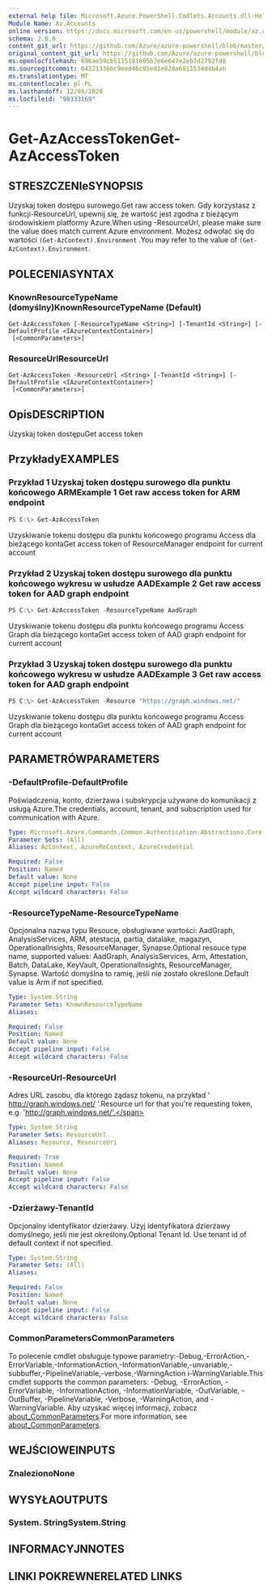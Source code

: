 ```yaml
---
external help file: Microsoft.Azure.PowerShell.Cmdlets.Accounts.dll-Help.xml
Module Name: Az.Accounts
online version: https://docs.microsoft.com/en-us/powershell/module/az.accounts/get-azaccesstoken
schema: 2.0.0
content_git_url: https://github.com/Azure/azure-powershell/blob/master/src/Accounts/Accounts/help/Get-AzAccessToken.md
original_content_git_url: https://github.com/Azure/azure-powershell/blob/master/src/Accounts/Accounts/help/Get-AzAccessToken.md
ms.openlocfilehash: 696ae59cb5115181605b7e6e647e2eb7d2792fd8
ms.sourcegitcommit: 04221336bc9eed46c05ed1e828a6811534d4b4ab
ms.translationtype: MT
ms.contentlocale: pl-PL
ms.lasthandoff: 12/08/2020
ms.locfileid: "98333169"
---
```

# <span data-ttu-id="e0436-101">Get-AzAccessToken</span><span class="sxs-lookup"><span data-stu-id="e0436-101">Get-AzAccessToken</span></span>

## <span data-ttu-id="e0436-102">STRESZCZENIe</span><span class="sxs-lookup"><span data-stu-id="e0436-102">SYNOPSIS</span></span>
<span data-ttu-id="e0436-103">Uzyskaj token dostępu surowego.</span><span class="sxs-lookup"><span data-stu-id="e0436-103">Get raw access token.</span></span> <span data-ttu-id="e0436-104">Gdy korzystasz z funkcji-ResourceUrl, upewnij się, że wartość jest zgodna z bieżącym środowiskiem platformy Azure.</span><span class="sxs-lookup"><span data-stu-id="e0436-104">When using -ResourceUrl, please make sure the value does match current Azure environment.</span></span> <span data-ttu-id="e0436-105">Możesz odwołać się do wartości `(Get-AzContext).Environment` .</span><span class="sxs-lookup"><span data-stu-id="e0436-105">You may refer to the value of `(Get-AzContext).Environment`.</span></span>

## <span data-ttu-id="e0436-106">POLECENIA</span><span class="sxs-lookup"><span data-stu-id="e0436-106">SYNTAX</span></span>

### <span data-ttu-id="e0436-107">KnownResourceTypeName (domyślny)</span><span class="sxs-lookup"><span data-stu-id="e0436-107">KnownResourceTypeName (Default)</span></span>
```
Get-AzAccessToken [-ResourceTypeName <String>] [-TenantId <String>] [-DefaultProfile <IAzureContextContainer>]
 [<CommonParameters>]
```

### <span data-ttu-id="e0436-108">ResourceUrl</span><span class="sxs-lookup"><span data-stu-id="e0436-108">ResourceUrl</span></span>
```
Get-AzAccessToken -ResourceUrl <String> [-TenantId <String>] [-DefaultProfile <IAzureContextContainer>]
 [<CommonParameters>]
```

## <span data-ttu-id="e0436-109">Opis</span><span class="sxs-lookup"><span data-stu-id="e0436-109">DESCRIPTION</span></span>
<span data-ttu-id="e0436-110">Uzyskaj token dostępu</span><span class="sxs-lookup"><span data-stu-id="e0436-110">Get access token</span></span>

## <span data-ttu-id="e0436-111">Przykłady</span><span class="sxs-lookup"><span data-stu-id="e0436-111">EXAMPLES</span></span>

### <span data-ttu-id="e0436-112">Przykład 1 Uzyskaj token dostępu surowego dla punktu końcowego ARM</span><span class="sxs-lookup"><span data-stu-id="e0436-112">Example 1 Get raw access token for ARM endpoint</span></span>
```powershell
PS C:\> Get-AzAccessToken
```

<span data-ttu-id="e0436-113">Uzyskiwanie tokenu dostępu dla punktu końcowego programu Access dla bieżącego konta</span><span class="sxs-lookup"><span data-stu-id="e0436-113">Get access token of ResourceManager endpoint for current account</span></span>

### <span data-ttu-id="e0436-114">Przykład 2 Uzyskaj token dostępu surowego dla punktu końcowego wykresu w usłudze AAD</span><span class="sxs-lookup"><span data-stu-id="e0436-114">Example 2 Get raw access token for AAD graph endpoint</span></span>
```powershell
PS C:\> Get-AzAccessToken -ResourceTypeName AadGraph
```

<span data-ttu-id="e0436-115">Uzyskiwanie tokenu dostępu dla punktu końcowego programu Access Graph dla bieżącego konta</span><span class="sxs-lookup"><span data-stu-id="e0436-115">Get access token of AAD graph endpoint for current account</span></span>

### <span data-ttu-id="e0436-116">Przykład 3 Uzyskaj token dostępu surowego dla punktu końcowego wykresu w usłudze AAD</span><span class="sxs-lookup"><span data-stu-id="e0436-116">Example 3 Get raw access token for AAD graph endpoint</span></span>
```powershell
PS C:\> Get-AzAccessToken -Resource "https://graph.windows.net/"
```

<span data-ttu-id="e0436-117">Uzyskiwanie tokenu dostępu dla punktu końcowego programu Access Graph dla bieżącego konta</span><span class="sxs-lookup"><span data-stu-id="e0436-117">Get access token of AAD graph endpoint for current account</span></span>

## <span data-ttu-id="e0436-118">PARAMETRÓW</span><span class="sxs-lookup"><span data-stu-id="e0436-118">PARAMETERS</span></span>

### <span data-ttu-id="e0436-119">-DefaultProfile</span><span class="sxs-lookup"><span data-stu-id="e0436-119">-DefaultProfile</span></span>
<span data-ttu-id="e0436-120">Poświadczenia, konto, dzierżawa i subskrypcja używane do komunikacji z usługą Azure.</span><span class="sxs-lookup"><span data-stu-id="e0436-120">The credentials, account, tenant, and subscription used for communication with Azure.</span></span>

```yaml
Type: Microsoft.Azure.Commands.Common.Authentication.Abstractions.Core.IAzureContextContainer
Parameter Sets: (All)
Aliases: AzContext, AzureRmContext, AzureCredential

Required: False
Position: Named
Default value: None
Accept pipeline input: False
Accept wildcard characters: False
```

### <span data-ttu-id="e0436-121">-ResourceTypeName</span><span class="sxs-lookup"><span data-stu-id="e0436-121">-ResourceTypeName</span></span>
<span data-ttu-id="e0436-122">Opcjonalna nazwa typu Resouce, obsługiwane wartości: AadGraph, AnalysisServices, ARM, atestacja, partia, datalake, magazyn, OperationalInsights, ResourceManager, Synapse.</span><span class="sxs-lookup"><span data-stu-id="e0436-122">Optional resouce type name, supported values: AadGraph, AnalysisServices, Arm, Attestation, Batch, DataLake, KeyVault, OperationalInsights, ResourceManager, Synapse.</span></span> <span data-ttu-id="e0436-123">Wartość domyślna to ramię, jeśli nie zostało określone.</span><span class="sxs-lookup"><span data-stu-id="e0436-123">Default value is Arm if not specified.</span></span>

```yaml
Type: System.String
Parameter Sets: KnownResourceTypeName
Aliases:

Required: False
Position: Named
Default value: None
Accept pipeline input: False
Accept wildcard characters: False
```

### <span data-ttu-id="e0436-124">-ResourceUrl</span><span class="sxs-lookup"><span data-stu-id="e0436-124">-ResourceUrl</span></span>
<span data-ttu-id="e0436-125">Adres URL zasobu, dla którego żądasz tokenu, na przykład ' http://graph.windows.net/ '.</span><span class="sxs-lookup"><span data-stu-id="e0436-125">Resource url for that you're requesting token, e.g. 'http://graph.windows.net/'.</span></span>

```yaml
Type: System.String
Parameter Sets: ResourceUrl
Aliases: Resource, ResourceUri

Required: True
Position: Named
Default value: None
Accept pipeline input: False
Accept wildcard characters: False
```

### <span data-ttu-id="e0436-126">-Dzierżawy</span><span class="sxs-lookup"><span data-stu-id="e0436-126">-TenantId</span></span>
<span data-ttu-id="e0436-127">Opcjonalny identyfikator dzierżawy. Użyj identyfikatora dzierżawy domyślnego, jeśli nie jest określony.</span><span class="sxs-lookup"><span data-stu-id="e0436-127">Optional Tenant Id. Use tenant id of default context if not specified.</span></span>

```yaml
Type: System.String
Parameter Sets: (All)
Aliases:

Required: False
Position: Named
Default value: None
Accept pipeline input: False
Accept wildcard characters: False
```

### <span data-ttu-id="e0436-128">CommonParameters</span><span class="sxs-lookup"><span data-stu-id="e0436-128">CommonParameters</span></span>
<span data-ttu-id="e0436-129">To polecenie cmdlet obsługuje typowe parametry:-Debug,-ErrorAction,-ErrorVariable,-InformationAction,-InformationVariable,-unvariable,-subbuffer,-PipelineVariable,-verbose,-WarningAction i-WarningVariable.</span><span class="sxs-lookup"><span data-stu-id="e0436-129">This cmdlet supports the common parameters: -Debug, -ErrorAction, -ErrorVariable, -InformationAction, -InformationVariable, -OutVariable, -OutBuffer, -PipelineVariable, -Verbose, -WarningAction, and -WarningVariable.</span></span> <span data-ttu-id="e0436-130">Aby uzyskać więcej informacji, zobacz [about_CommonParameters](http://go.microsoft.com/fwlink/?LinkID=113216).</span><span class="sxs-lookup"><span data-stu-id="e0436-130">For more information, see [about_CommonParameters](http://go.microsoft.com/fwlink/?LinkID=113216).</span></span>

## <span data-ttu-id="e0436-131">WEJŚCIOWE</span><span class="sxs-lookup"><span data-stu-id="e0436-131">INPUTS</span></span>

### <span data-ttu-id="e0436-132">Znaleziono</span><span class="sxs-lookup"><span data-stu-id="e0436-132">None</span></span>

## <span data-ttu-id="e0436-133">WYSYŁA</span><span class="sxs-lookup"><span data-stu-id="e0436-133">OUTPUTS</span></span>

### <span data-ttu-id="e0436-134">System. String</span><span class="sxs-lookup"><span data-stu-id="e0436-134">System.String</span></span>

## <span data-ttu-id="e0436-135">INFORMACYJN</span><span class="sxs-lookup"><span data-stu-id="e0436-135">NOTES</span></span>

## <span data-ttu-id="e0436-136">LINKI POKREWNE</span><span class="sxs-lookup"><span data-stu-id="e0436-136">RELATED LINKS</span></span>
